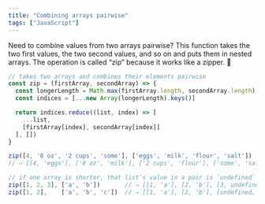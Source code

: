 ```yaml
---
title: "Combining arrays pairwise"
tags: ["JavaScript"]
---
```

Need to combine values from two arrays pairwise? This function takes the two first values, the two second values, and so on and puts them in nested arrays. The operation is called “zip” because it works like a zipper. 👖

```js
// takes two arrays and combines their elements pairwise
const zip = (firstArray, secondArray) => {
  const longerLength = Math.max(firstArray.length, secondArray.length)
  const indices = [...new Array(longerLength).keys()]

  return indices.reduce((list, index) => [
    ...list,
    [firstArray[index], secondArray[index]]
  ], [])
}

zip([4, '8 oz', '2 cups', 'some'], ['eggs', 'milk', 'flour', 'salt'])
// ⇒ [[4, 'eggs'], ['8 oz', 'milk'], ['2 cups', 'flour'], ['some', 'salt']]

// if one array is shorter, that list’s value in a pair is `undefined`
zip([1, 2, 3], ['a', 'b'])       // ⇒ [[1, 'a'], [2, 'b'], [3, undefined]]
zip([1, 2],    ['a', 'b', 'c'])  // ⇒ [[1, 'a'], [2, 'b'], [undefined, 'c']]
```

